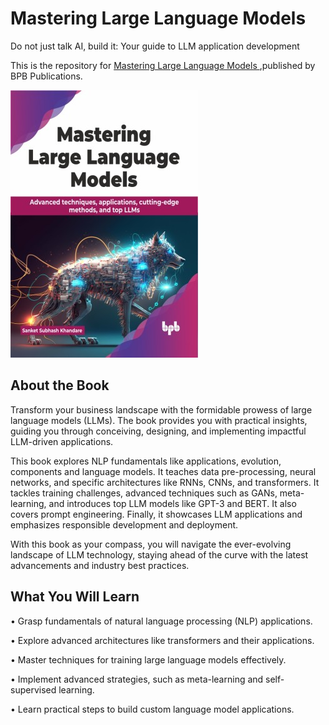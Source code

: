 # Mastering Large Language Models

Do not just talk AI, build it: Your guide to LLM application development

This is the repository for [Mastering Large Language Models
](https://bpbonline.com/products/mastering-large-language-models?variant=43308510216392),published by BPB Publications.

<img src="9789355519658.jpg">

## About the Book
Transform your business landscape with the formidable prowess of large language models (LLMs). The book provides you with practical insights, guiding you through conceiving, designing, and implementing impactful LLM-driven applications.

This book explores NLP fundamentals like applications, evolution, components and language models. It teaches data pre-processing, neural networks, and specific architectures like RNNs, CNNs, and transformers. It tackles training challenges, advanced techniques such as GANs, meta-learning, and introduces top LLM models like GPT-3 and BERT. It also covers prompt engineering. Finally, it showcases LLM applications and emphasizes responsible development and deployment. 

With this book as your compass, you will navigate the ever-evolving landscape of LLM technology, staying ahead of the curve with the latest advancements and industry best practices.

## What You Will Learn
• Grasp fundamentals of natural language processing (NLP) applications.

• Explore advanced architectures like transformers and their applications.

• Master techniques for training large language models effectively.

• Implement advanced strategies, such as meta-learning and self-supervised learning.

• Learn practical steps to build custom language model applications.
